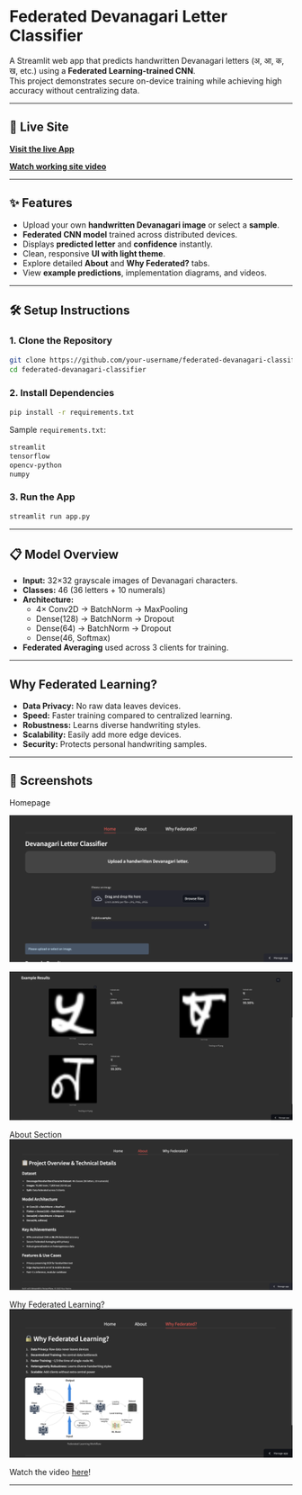 # Federated Devanagari Letter Classifier

A Streamlit web app that predicts handwritten Devanagari letters (अ, आ, क, ख, etc.) using a **Federated Learning-trained CNN**.  
This project demonstrates secure on-device training while achieving high accuracy without centralizing data.

---

## 🚀 Live Site

[**Visit the live App**](https://eshaanpandey-federated-image-classifier-app-9dusaf.streamlit.app/)

[**Watch working site video**](https://drive.google.com/file/d/1t7o_SSHgL1uxDl_ejizWFQw0uhlwOxGP/view?usp=sharing)

---

## ✨ Features

- Upload your own **handwritten Devanagari image** or select a **sample**.
- **Federated CNN model** trained across distributed devices.
- Displays **predicted letter** and **confidence** instantly.
- Clean, responsive **UI with light theme**.
- Explore detailed **About** and **Why Federated?** tabs.
- View **example predictions**, implementation diagrams, and videos.

---

## 🛠️ Setup Instructions

### 1. Clone the Repository

```bash
git clone https://github.com/your-username/federated-devanagari-classifier.git
cd federated-devanagari-classifier
```

### 2. Install Dependencies

```bash
pip install -r requirements.txt
```

Sample `requirements.txt`:

```
streamlit
tensorflow
opencv-python
numpy
```

### 3. Run the App

```bash
streamlit run app.py
```

---

## 📋 Model Overview

- **Input:** 32×32 grayscale images of Devanagari characters.
- **Classes:** 46 (36 letters + 10 numerals)
- **Architecture:**
  - 4× Conv2D → BatchNorm → MaxPooling
  - Dense(128) → BatchNorm → Dropout
  - Dense(64) → BatchNorm → Dropout
  - Dense(46, Softmax)
- **Federated Averaging** used across 3 clients for training.

---

## Why Federated Learning?

- **Data Privacy:** No raw data leaves devices.
- **Speed:** Faster training compared to centralized learning.
- **Robustness:** Learns diverse handwriting styles.
- **Scalability:** Easily add more edge devices.
- **Security:** Protects personal handwriting samples.

---

## 📸 Screenshots

Homepage

![](assets/homepage1.png)

![](assets/homepage2.png)

About Section
![](assets/about.png)

Why Federated Learning?
![](assets/Why_Federated.png)

Watch the video [here](https://drive.google.com/file/d/1V9S5bxmEuhhzosijswCRyiuAkxYQcegg/view?usp=drive_link)!

---
